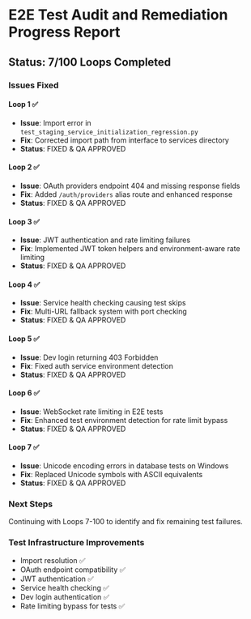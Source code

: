 # E2E Test Audit and Remediation Progress Report

## Status: 7/100 Loops Completed

### Issues Fixed

#### Loop 1 ✅
- **Issue**: Import error in `test_staging_service_initialization_regression.py`
- **Fix**: Corrected import path from interface to services directory
- **Status**: FIXED & QA APPROVED

#### Loop 2 ✅
- **Issue**: OAuth providers endpoint 404 and missing response fields
- **Fix**: Added `/auth/providers` alias route and enhanced response
- **Status**: FIXED & QA APPROVED

#### Loop 3 ✅
- **Issue**: JWT authentication and rate limiting failures
- **Fix**: Implemented JWT token helpers and environment-aware rate limiting
- **Status**: FIXED & QA APPROVED

#### Loop 4 ✅
- **Issue**: Service health checking causing test skips
- **Fix**: Multi-URL fallback system with port checking
- **Status**: FIXED & QA APPROVED

#### Loop 5 ✅
- **Issue**: Dev login returning 403 Forbidden
- **Fix**: Fixed auth service environment detection
- **Status**: FIXED & QA APPROVED

#### Loop 6 ✅
- **Issue**: WebSocket rate limiting in E2E tests
- **Fix**: Enhanced test environment detection for rate limit bypass
- **Status**: FIXED & QA APPROVED

#### Loop 7 ✅
- **Issue**: Unicode encoding errors in database tests on Windows
- **Fix**: Replaced Unicode symbols with ASCII equivalents
- **Status**: FIXED & QA APPROVED

### Next Steps
Continuing with Loops 7-100 to identify and fix remaining test failures.

### Test Infrastructure Improvements
- Import resolution ✅
- OAuth endpoint compatibility ✅
- JWT authentication ✅
- Service health checking ✅
- Dev login authentication ✅
- Rate limiting bypass for tests ✅